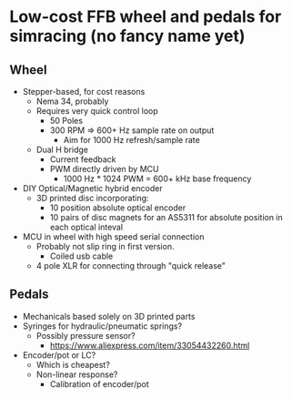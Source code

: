 # Low-cost FFB wheel and pedals for simracing (no fancy name yet)

## Wheel

- Stepper-based, for cost reasons
  - Nema 34, probably
  - Requires very quick control loop
    - 50 Poles
    - 300 RPM => 600+ Hz sample rate on output
      - Aim for 1000 Hz refresh/sample rate
  - Dual H bridge 
    - Current feedback
    - PWM directly driven by MCU
      - 1000 Hz * 1024 PWM = 600+ kHz base frequency
- DIY Optical/Magnetic hybrid encoder
  - 3D printed disc incorporating:
    - 10 position absolute optical encoder
    - 10 pairs of disc magnets for an AS5311 for absolute position in each optical inteval
- MCU in wheel with high speed serial connection
  - Probably not slip ring in first version.
    - Coiled usb cable
  - 4 pole XLR for connecting through "quick release"

## Pedals

- Mechanicals based solely on 3D printed parts
- Syringes for hydraulic/pneumatic springs?
  - Possibly pressure sensor?
    - https://www.aliexpress.com/item/33054432260.html
- Encoder/pot or LC?
  - Which is cheapest?
  - Non-linear response?
    - Calibration of encoder/pot


